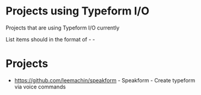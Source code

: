 # Projects using Typeform I/O
Projects that are using Typeform I/O currently

List items should in the format of <link> - <name> - <short description>

# Projects

- https://github.com/leemachin/speakform - Speakform - Create typeform via voice commands
